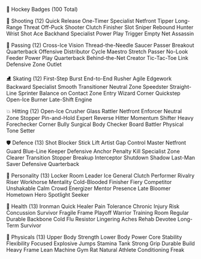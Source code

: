 🏒 Hockey Badges (100 Total)

🔫 Shooting (12)
Quick Release
One-Timer Specialist
Netfront Tipper
Long-Range Threat
Off-Puck Shooter
Clutch Finisher
Slot Sniper
Rebound Hunter
Wrist Shot Ace
Backhand Specialist
Power Play Trigger
Empty Net Assassin

🎯 Passing (12)
Cross-Ice Vision
Thread-the-Needle
Saucer Passer
Breakout Quarterback
Offensive Distributor
Cycle Maestro
Stretch Passer
No-Look Feeder
Power Play Quarterback
Behind-the-Net Creator
Tic-Tac-Toe Link
Defensive Zone Outlet

⛸️ Skating (12)
First-Step Burst
End-to-End Rusher
Agile Edgework
Backward Specialist
Smooth Transitioner
Neutral Zone Speedster
Straight-Line Sprinter
Balance on Contact
Zone Entry Wizard
Corner Quickstep
Open-Ice Burner
Late-Shift Engine

💥 Hitting (12)
Open-Ice Crusher
Glass Rattler
Netfront Enforcer
Neutral Zone Stopper
Pin-and-Hold Expert
Reverse Hitter
Momentum Shifter
Heavy Forechecker
Corner Bully
Surgical Body Checker
Board Battler
Physical Tone Setter

🛡️ Defence (13)
Shot Blocker
Stick Lift Artist
Gap Control Master
Netfront Guard
Blue-Line Keeper
Defensive Anchor
Penalty Kill Specialist
Zone Clearer
Transition Stopper
Breakup Interceptor
Shutdown Shadow
Last-Man Saver
Defensive Quarterback

🧠 Personality (13)
Locker Room Leader
Ice General
Clutch Performer
Rivalry Riser
Workhorse Mentality
Cold-Blooded Finisher
Fiery Competitor
Unshakable Calm
Crowd Energizer
Mentor Presence
Late Bloomer
Hometown Hero
Spotlight Seeker

🏥 Health (13)
Ironman
Quick Healer
Pain Tolerance
Chronic Injury Risk
Concussion Survivor
Fragile Frame
Playoff Warrior
Training Room Regular
Durable Backbone
Cold Flu Resistor
Lingering Aches
Rehab Devotee
Long-Term Survivor

💪 Physicals (13)
Upper Body Strength
Lower Body Power
Core Stability
Flexibility Focused
Explosive Jumps
Stamina Tank
Strong Grip
Durable Build
Heavy Frame
Lean Machine
Gym Rat
Natural Athlete
Conditioning Freak

